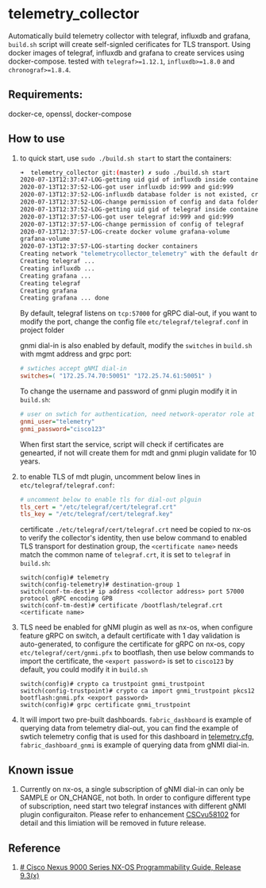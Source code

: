 # telemetry_collector
Automatically build telemetry collector with telegraf, influxdb and grafana, `build.sh` script will create self-signled cerificates for TLS transport. Using docker images of telegraf, influxdb and grafana to create services using docker-compose. tested with `telegraf>=1.12.1`, `influxdb>=1.8.0` and `chronograf>=1.8.4`.

## Requirements:
docker-ce, openssl, docker-compose
## How to use

 1. to quick start, use `sudo ./build.sh start` to start the containers:
    ```bash
    ➜  telemetry_collector git:(master) ✗ sudo ./build.sh start
    2020-07-13T12:37:47-LOG-getting uid gid of influxdb inside container
    2020-07-13T12:37:52-LOG-got user influxdb id:999 and gid:999
    2020-07-13T12:37:52-LOG-influxdb database folder is not existed, creating one
    2020-07-13T12:37:52-LOG-change permission of config and data folder of influxdb
    2020-07-13T12:37:52-LOG-getting uid gid of telegraf inside container
    2020-07-13T12:37:57-LOG-got user telegraf id:999 and gid:999
    2020-07-13T12:37:57-LOG-change permission of config of telegraf
    2020-07-13T12:37:57-LOG-create docker volume grafana-volume
    grafana-volume
    2020-07-13T12:37:57-LOG-starting docker containers
    Creating network "telemetrycollector_telemetry" with the default driver
    Creating telegraf ...
    Creating influxdb ...
    Creating grafana ...
    Creating telegraf
    Creating grafana
    Creating grafana ... done
    ```

    By default, telegraf listens on `tcp:57000` for gRPC dial-out, if you want to modify the port, change the config file `etc/telegraf/telegraf.conf` in project folder

    gnmi dial-in is also enabled by default,  modify the `switches` in `build.sh` with mgmt address and grpc port:
    ```ini
    # swtiches accept gNMI dial-in
    switches=( "172.25.74.70:50051" "172.25.74.61:50051" )
    ```
    To change the username and password of gnmi plugin modify it in `build.sh`:
    ```ini
    # user on swtich for authentication, need network-operator role at least
    gnmi_user="telemetry"
    gnmi_password="cisco123"
    ```

    
    When first start the service, script will check if certificates are genearted, if not will create them for mdt and gnmi plugin validate for 10 years.

2. to enable TLS of mdt plugin, uncomment below lines in `etc/telegraf/telegraf.conf`:
    ```ini
    # uncomment below to enable tls for dial-out plguin
    tls_cert = "/etc/telegraf/cert/telegraf.crt"
    tls_key = "/etc/telegraf/cert/telegraf.key"
    ```
    certificate `./etc/telegraf/cert/telegraf.crt` need be copied to nx-os to verify the collector's identity, then use below command to enabled TLS transport for destination group, the `<certificate name>`  needs match the common name of `telegraf.crt`, it is set to `telegraf` in `build.sh`:
    ```
    switch(config)# telemetry
    switch(config-telemetry)# destination-group 1
    switch(conf-tm-dest)# ip address <collector address> port 57000 protocol gRPC encoding GPB
    switch(conf-tm-dest)# certificate /bootflash/telegraf.crt <certificate name>

    ```
3. TLS need be enabled for gNMI plugin as well as nx-os, when configure feature gRPC on switch, a default certificate with 1 day validation is auto-generated, to configure the certificate for gRPC on nx-os, copy `etc/telegraf/cert/gnmi.pfx` to bootflash, then use below commands to import the certificate, the `<export password>` is set to `cisco123` by default, you could modify it in `build.sh`
    ```
    switch(config)# crypto ca trustpoint gnmi_trustpoint
    switch(config-trustpoint)# crypto ca import gnmi_trustpoint pkcs12 bootflash:gnmi.pfx <export password>
    switch(config)# grpc certificate gnmi_trustpoint
    ```
4. It will import two pre-built dashboards. `fabric_dashboard` is example of querying data from telemetry dial-out, you can find the example of swtich telemetry config that is used for this dashboard in [telemetry.cfg](/examples/telemetry.cfg), `fabric_dashboard_gnmi` is example of querying data from gNMI dial-in.

## Known issue
1. Currently on nx-os, a single subscription of gNMI dial-in can only be SAMPLE or ON_CHANGE, not both. In order to configure different type of subscription, need start two telegraf instances with different gNMI plugin configuraiton.
Please refer to enhancement [CSCvu58102](https://bst.cloudapps.cisco.com/bugsearch/bug/CSCvu58102) for detail and this limiation will be removed in future release.


## Reference
1. [# Cisco Nexus 9000 Series NX-OS Programmability Guide, Release 9.3(x)](https://www.cisco.com/c/en/us/td/docs/switches/datacenter/nexus9000/sw/93x/progammability/guide/b-cisco-nexus-9000-series-nx-os-programmability-guide-93x.html)
